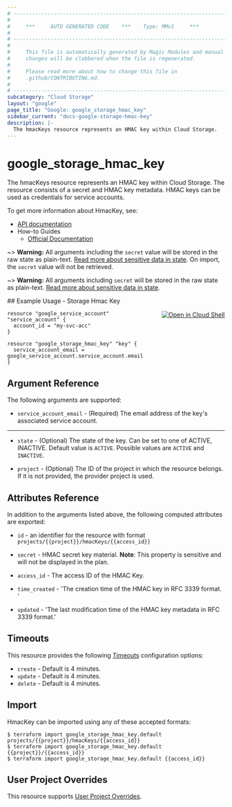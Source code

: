 ```yaml
---
# ----------------------------------------------------------------------------
#
#     ***     AUTO GENERATED CODE    ***    Type: MMv1     ***
#
# ----------------------------------------------------------------------------
#
#     This file is automatically generated by Magic Modules and manual
#     changes will be clobbered when the file is regenerated.
#
#     Please read more about how to change this file in
#     .github/CONTRIBUTING.md.
#
# ----------------------------------------------------------------------------
subcategory: "Cloud Storage"
layout: "google"
page_title: "Google: google_storage_hmac_key"
sidebar_current: "docs-google-storage-hmac-key"
description: |-
  The hmacKeys resource represents an HMAC key within Cloud Storage.
---
```


# google\_storage\_hmac\_key

The hmacKeys resource represents an HMAC key within Cloud Storage. The resource
consists of a secret and HMAC key metadata. HMAC keys can be used as credentials
for service accounts.


To get more information about HmacKey, see:

* [API documentation](https://cloud.google.com/storage/docs/json_api/v1/projects/hmacKeys)
* How-to Guides
    * [Official Documentation](https://cloud.google.com/storage/docs/authentication/managing-hmackeys)

~> **Warning:** All arguments including the `secret` value will be stored in the raw
state as plain-text. [Read more about sensitive data in state](/docs/state/sensitive-data.html).
On import, the `secret` value will not be retrieved.

~> **Warning:** All arguments including `secret` will be stored in the raw
state as plain-text. [Read more about sensitive data in state](/docs/state/sensitive-data.html).

<div class = "oics-button" style="float: right; margin: 0 0 -15px">
  <a href="https://console.cloud.google.com/cloudshell/open?cloudshell_git_repo=https%3A%2F%2Fgithub.com%2Fterraform-google-modules%2Fdocs-examples.git&cloudshell_working_dir=storage_hmac_key&cloudshell_image=gcr.io%2Fgraphite-cloud-shell-images%2Fterraform%3Alatest&open_in_editor=main.tf&cloudshell_print=.%2Fmotd&cloudshell_tutorial=.%2Ftutorial.md" target="_blank">
    <img alt="Open in Cloud Shell" src="//gstatic.com/cloudssh/images/open-btn.svg" style="max-height: 44px; margin: 32px auto; max-width: 100%;">
  </a>
</div>
## Example Usage - Storage Hmac Key


```hcl
resource "google_service_account" "service_account" {
  account_id = "my-svc-acc"
}

resource "google_storage_hmac_key" "key" {
  service_account_email = google_service_account.service_account.email
}
```

## Argument Reference

The following arguments are supported:


* `service_account_email` -
  (Required)
  The email address of the key's associated service account.


- - -


* `state` -
  (Optional)
  The state of the key. Can be set to one of ACTIVE, INACTIVE.
  Default value is `ACTIVE`.
  Possible values are `ACTIVE` and `INACTIVE`.

* `project` - (Optional) The ID of the project in which the resource belongs.
    If it is not provided, the provider project is used.


## Attributes Reference

In addition to the arguments listed above, the following computed attributes are exported:

* `id` - an identifier for the resource with format `projects/{{project}}/hmacKeys/{{access_id}}`

* `secret` -
  HMAC secret key material.
  **Note**: This property is sensitive and will not be displayed in the plan.

* `access_id` -
  The access ID of the HMAC Key.

* `time_created` -
  'The creation time of the HMAC key in RFC 3339 format. '

* `updated` -
  'The last modification time of the HMAC key metadata in RFC 3339 format.'


## Timeouts

This resource provides the following
[Timeouts](/docs/configuration/resources.html#timeouts) configuration options:

- `create` - Default is 4 minutes.
- `update` - Default is 4 minutes.
- `delete` - Default is 4 minutes.

## Import


HmacKey can be imported using any of these accepted formats:

```
$ terraform import google_storage_hmac_key.default projects/{{project}}/hmacKeys/{{access_id}}
$ terraform import google_storage_hmac_key.default {{project}}/{{access_id}}
$ terraform import google_storage_hmac_key.default {{access_id}}
```

## User Project Overrides

This resource supports [User Project Overrides](https://www.terraform.io/docs/providers/google/guides/provider_reference.html#user_project_override).
